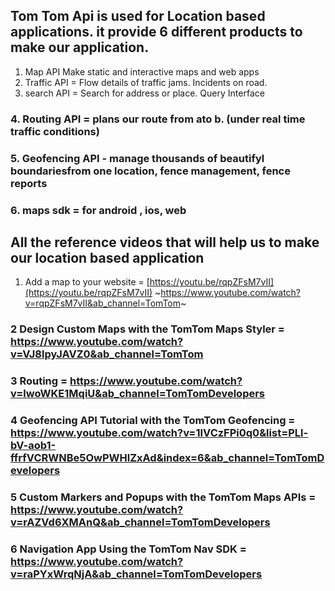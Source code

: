 ## Tom Tom Api is used for Location based applications. it provide 6 different products to make our application.

1. Map API Make static and interactive maps and web apps
1. Traffic API = Flow details of traffic jams. Incidents on road.
1. search API = Search for address or place. Query Interface
### 4. Routing API = plans our route from ato b. (under real time traffic conditions)
### 5. Geofencing API - manage thousands of beautifyl boundariesfrom one location, fence management, fence reports
### 6. maps sdk = for android , ios, web

## All the reference videos that will help us to make our location based application

1. Add a map to your website = [https://youtu.be/rqpZFsM7vII](https://youtu.be/rqpZFsM7vII) ~https://www.youtube.com/watch?v=rqpZFsM7vII&ab_channel=TomTom~

### 2 Design Custom Maps with the TomTom Maps Styler = https://www.youtube.com/watch?v=VJ8lpyJAVZ0&ab_channel=TomTom
### 3 Routing = https://www.youtube.com/watch?v=lwoWKE1MqiU&ab_channel=TomTomDevelopers
### 4 Geofencing API Tutorial with the TomTom Geofencing = https://www.youtube.com/watch?v=1IVCzFPi0q0&list=PLl-bV-aob1-ffrfVCRWNBe5OwPWHlZxAd&index=6&ab_channel=TomTomDevelopers
### 5 Custom Markers and Popups with the TomTom Maps APIs = https://www.youtube.com/watch?v=rAZVd6XMAnQ&ab_channel=TomTomDevelopers
### 6 Navigation App Using the TomTom Nav SDK = https://www.youtube.com/watch?v=raPYxWrqNjA&ab_channel=TomTomDevelopers
